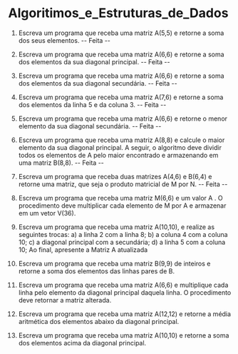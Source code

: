 # Algoritimos_e_Estruturas_de_Dados
1) Escreva um programa que receba uma matriz A(5,5) e retorne a soma dos seus elementos. -- Feita --

2) Escreva um programa que receba uma matriz A(6,6) e retorne a soma dos elementos da sua
diagonal principal. -- Feita --

3) Escreva um programa que receba uma matriz A(6,6) e retorne a soma dos elementos da sua
diagonal secundária. -- Feita --

4) Escreva um programa que receba uma matriz A(7,6) e retorne a soma dos elementos da linha
5 e da coluna 3. -- Feita --

5) Escreva um programa que receba uma matriz A(6,6) e retorne o menor elemento da sua
diagonal secundária. -- Feita --

6) Escreva um programa que receba uma matriz A(8,8) e calcule o maior elemento da sua
diagonal principal. A seguir, o algoritmo deve dividir todos os elementos de A pelo maior
encontrado e armazenando em uma matriz B(8,8). -- Feita --
 
7) Escreva um programa que receba duas matrizes A(4,6) e B(6,4) e retorne uma matriz, que
seja o produto matricial de M por N. -- Feita --

8) Escreva um programa que receba uma matriz M(6,6) e um valor A . O procedimento deve
multiplicar cada elemento de M por A e armazenar em um vetor V(36).

9) Escreva um programa que receba uma matriz A(10,10), e realize as seguintes trocas:
a) a linha 2 com a linha 8;
b) a coluna 4 com a coluna 10;
c) a diagonal principal com a secundária;
d) a linha 5 com a coluna 10;
Ao final, apresente a Matriz A atualizada

10) Escreva um programa que receba uma matriz B(9,9) de inteiros e retorne a soma dos
elementos das linhas pares de B.

11) Escreva um programa que receba uma matriz A(6,6) e multiplique cada linha pelo elemento
da diagonal principal daquela linha. O procedimento deve retornar a matriz alterada.

12) Escreva um programa que receba uma matriz A(12,12) e retorne a média aritmética dos
elementos abaixo da diagonal principal.

13) Escreva um programa que receba uma matriz A(10,10) e retorne a soma dos elementos acima
da diagonal principal.
